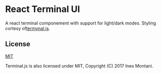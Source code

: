 # React Terminal UI

A react terminal componement with support for light/dark modes. Styling cortesy of[termynal.js](https://github.com/ines/termynal).

## License

[MIT](https://opensource.org/licenses/MIT)

Terminal.js is also licensed under MIT, Copyright (C) 2017 Ines Montani.